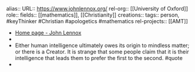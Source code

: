 alias::
URL:: https://www.johnlennox.org/
rel-org:: [[University of Oxford]]
role::
fields:: [[mathematics]], [[Christianity]]
creations::
tags:: person, #keyThinker #Christian #apologetics #mathematics
rel-projects:: [[AMT]]


- [Home page - John Lennox](https://www.johnlennox.org/)
-
- Either human intelligence ultimately owes its origin to mindless matter; or there is a Creator. It is strange that some people claim that it is their intelligence that leads them to prefer the first to the second. #quote
-
